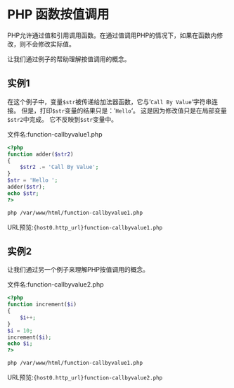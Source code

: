 # PHP 函数按值调用

PHP允许通过值和引用调用函数。在通过值调用PHP的情况下，如果在函数内修改，则不会修改实际值。

让我们通过例子的帮助理解按值调用的概念。

## 实例1

在这个例子中，变量`$str`被传递给加法器函数，它与’`Call By Value`‘字符串连接。 但是，打印`$str`变量的结果只是：’`Hello`‘。 这是因为修改值只是在局部变量`$str2`中完成。 它不反映到`$str`变量中。

文件名:function-callbyvalue1.php

```php
<?php  
function adder($str2)  
{  
    $str2 .= 'Call By Value';  
}  
$str = 'Hello ';  
adder($str);  
echo $str;  
?>
```

```bash
php /var/www/html/function-callbyvalue1.php
```

URL预览:`{host0.http_url}function-callbyvalue1.php`

## 实例2

让我们通过另一个例子来理解PHP按值调用的概念。

文件名:function-callbyvalue2.php

```php
<?php  
function increment($i)  
{  
    $i++;  
}  
$i = 10;  
increment($i);  
echo $i;  
?>
```

```bash
php /var/www/html/function-callbyvalue1.php
```

URL预览:`{host0.http_url}function-callbyvalue2.php`